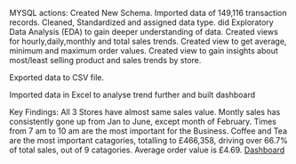 MYSQL actions:
Created New Schema.
Imported data of 149,116 transaction records.
Cleaned, Standardized and assigned data type.
did Exploratory Data Analysis (EDA) to gain deeper understanding of data.
Created views for hourly,daily,monthly and total sales trends.
Created view to get average, minimum and maximum order values.
Created view to gain insights about most/least selling product and sales trends by store.

Exported data to CSV file.

Imported data in Excel to analyse trend further and built dashboard

Key Findings:
All 3 Stores have almost same sales value.
Montly sales has consistently gone up from Jan to June, except month of February.
Times from 7 am to 10 am are the most important for the Business.
Coffee and Tea are the most important catagories, totalling to £466,358, driving over 66.7% of total sales, out of 9 catagories.
Average order value is £4.69.
[Dashboard](./Dashboard.png)





